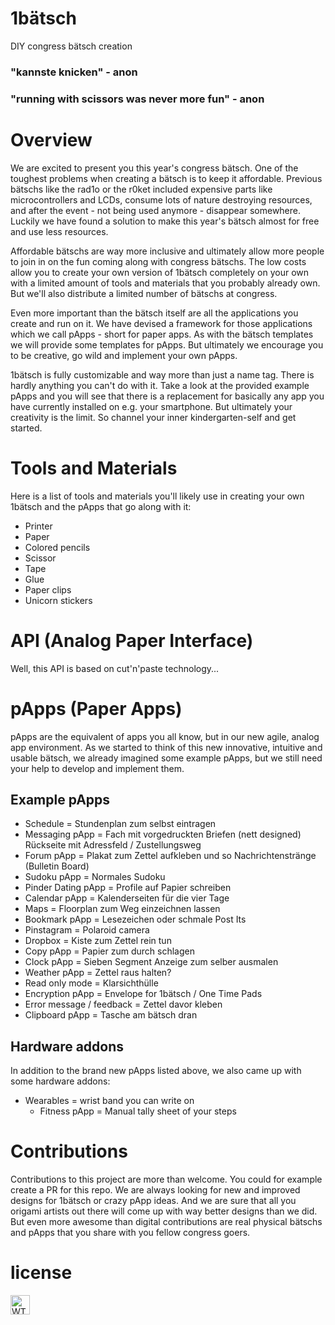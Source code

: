# 1bätsch
DIY congress bätsch creation

### "kannste knicken" - anon
### "running with scissors was never more fun" - anon


# Overview
We are excited to present you this year's congress bätsch. One of the toughest problems when creating a bätsch is to keep it affordable. Previous bätschs like the rad1o or the r0ket included expensive parts like microcontrollers and LCDs, consume lots of nature destroying resources, and after the event - not being used anymore - disappear somewhere.
Luckily we have found a solution to make this year's bätsch almost for free and use less resources.

Affordable bätschs are way more inclusive and ultimately allow more people to join in on the fun coming along with congress bätschs. The low costs allow you to create your own version of 1bätsch completely on your own with a limited amount of tools and materials that you probably already own. But we'll also distribute a limited number of bätschs at congress.

Even more important than the bätsch itself are all the applications you create and run on it. We have devised a framework for those applications which we call pApps - short for paper apps. As with the bätsch templates we will provide some templates for pApps. But ultimately we encourage you to be creative, go wild and implement your own pApps.

1bätsch is fully customizable and way more than just a name tag. There is hardly anything you can't do with it. Take a look at the provided example pApps and you will see that there is a replacement for basically any app you have currently installed on e.g. your smartphone. But ultimately your creativity is the limit. So channel your inner kindergarten-self and get started.  


# Tools and Materials
Here is a list of tools and materials you'll likely use in creating your own 1bätsch and the pApps that go along with it:

 - Printer
 - Paper
 - Colored pencils
 - Scissor
 - Tape
 - Glue
 - Paper clips
 - Unicorn stickers

# API (Analog Paper Interface)

Well, this API is based on cut'n'paste technology...

# pApps (Paper Apps)

pApps are the equivalent of apps you all know, but in our new agile, analog app environment.
As we started to think of this new innovative, intuitive and usable bätsch, we already imagined some example pApps,
but we still need your help to develop and implement them.

## Example pApps

* Schedule = Stundenplan zum selbst eintragen
* Messaging pApp = Fach mit vorgedruckten Briefen (nett designed) Rückseite mit Adressfeld / Zustellungsweg
* Forum pApp = Plakat zum Zettel aufkleben und so Nachrichtenstränge (Bulletin Board)
* Sudoku pApp = Normales Sudoku
* Pinder Dating pApp = Profile auf Papier schreiben
* Calendar pApp = Kalenderseiten für die vier Tage
* Maps = Floorplan zum Weg einzeichnen lassen
* Bookmark pApp = Lesezeichen oder schmale Post Its
* Pinstagram = Polaroid camera
* Dropbox = Kiste zum Zettel rein tun
* Copy pApp = Papier zum durch schlagen
* Clock pApp = Sieben Segment Anzeige zum selber ausmalen
* Weather pApp = Zettel raus halten?
* Read only mode = Klarsichthülle
* Encryption pApp = Envelope for 1bätsch / One Time Pads
* Error message / feedback = Zettel davor kleben
* Clipboard pApp = Tasche am bätsch dran

## Hardware addons
In addition to the brand new pApps listed above, we also came up with some hardware addons:

* Wearables = wrist band you can write on
    * Fitness pApp = Manual tally sheet of your steps

# Contributions
Contributions to this project are more than welcome. You could for example create a PR for this repo. We are always looking for new and improved designs for 1bätsch or crazy pApp ideas. And we are sure that all you origami artists out there will come up with way better designs than we did. But even more awesome than digital contributions are real physical bätschs and pApps that you share with you fellow congress goers.

# license
<a href="http://www.wtfpl.net/"><img src="http://www.wtfpl.net/wp-content/uploads/2012/12/wtfpl-badge-1.png" height="31" alt="WTFPL" /></a>
